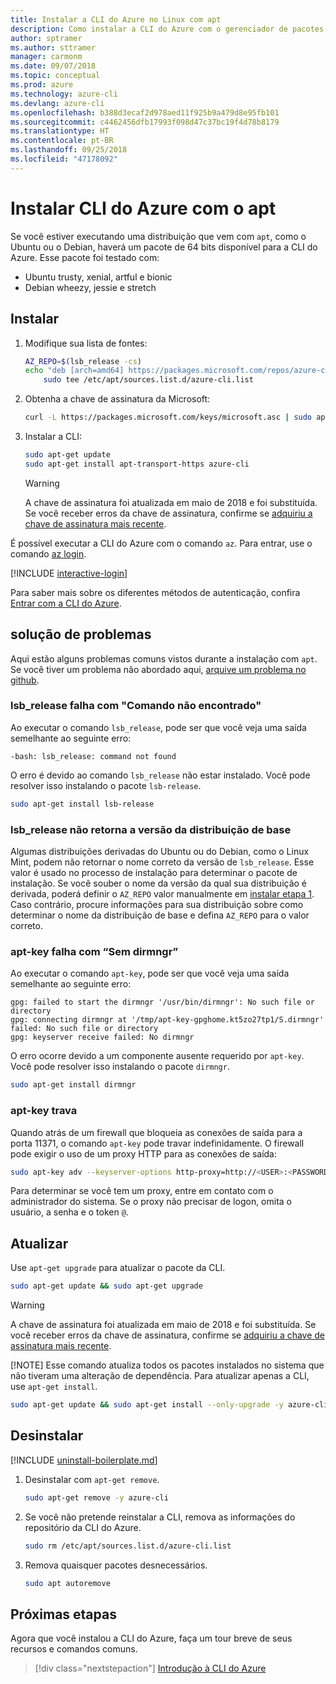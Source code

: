 ```yaml
---
title: Instalar a CLI do Azure no Linux com apt
description: Como instalar a CLI do Azure com o gerenciador de pacotes apt
author: sptramer
ms.author: sttramer
manager: carmonm
ms.date: 09/07/2018
ms.topic: conceptual
ms.prod: azure
ms.technology: azure-cli
ms.devlang: azure-cli
ms.openlocfilehash: b388d3ecaf2d978aed11f925b9a479d8e95fb101
ms.sourcegitcommit: c4462456dfb17993f098d47c37bc19f4d78b8179
ms.translationtype: HT
ms.contentlocale: pt-BR
ms.lasthandoff: 09/25/2018
ms.locfileid: "47178092"
---
```

# <a name="install-azure-cli-with-apt"></a>Instalar CLI do Azure com o apt

Se você estiver executando uma distribuição que vem com `apt`, como o Ubuntu ou o Debian, haverá um pacote de 64 bits disponível para a CLI do Azure. Esse pacote foi testado com:

* Ubuntu trusty, xenial, artful e bionic
* Debian wheezy, jessie e stretch

## <a name="install"></a>Instalar

1. <div id="install-step-1"/>Modifique sua lista de fontes:

    ```bash
    AZ_REPO=$(lsb_release -cs)
    echo "deb [arch=amd64] https://packages.microsoft.com/repos/azure-cli/ $AZ_REPO main" | \
        sudo tee /etc/apt/sources.list.d/azure-cli.list
    ```

2. <div id="signingKey"/>Obtenha a chave de assinatura da Microsoft:

   ```bash
   curl -L https://packages.microsoft.com/keys/microsoft.asc | sudo apt-key add -
   ```

3. Instalar a CLI:

   ```bash
   sudo apt-get update
   sudo apt-get install apt-transport-https azure-cli
   ```

   > [!WARNING]
   > A chave de assinatura foi atualizada em maio de 2018 e foi substituída. Se você receber erros da chave de assinatura, confirme se [adquiriu a chave de assinatura mais recente](#signingKey).

É possível executar a CLI do Azure com o comando `az`. Para entrar, use o comando [az login](/cli/azure/reference-index#az-login).

[!INCLUDE [interactive-login](includes/interactive-login.md)]

Para saber mais sobre os diferentes métodos de autenticação, confira [Entrar com a CLI do Azure](authenticate-azure-cli.md).

## <a name="troubleshooting"></a>solução de problemas

Aqui estão alguns problemas comuns vistos durante a instalação com `apt`. Se você tiver um problema não abordado aqui, [arquive um problema no github](https://github.com/Azure/azure-cli/issues).

### <a name="lsbrelease-fails-with-command-not-found"></a>lsb_release falha com "Comando não encontrado"

Ao executar o comando `lsb_release`, pode ser que você veja uma saída semelhante ao seguinte erro:

```output
-bash: lsb_release: command not found
```

O erro é devido ao comando `lsb_release` não estar instalado. Você pode resolver isso instalando o pacote `lsb-release`.

```bash
sudo apt-get install lsb-release
```

### <a name="lsbrelease-does-not-return-the-base-distribution-version"></a>lsb_release não retorna a versão da distribuição de base

Algumas distribuições derivadas do Ubuntu ou do Debian, como o Linux Mint, podem não retornar o nome correto da versão de `lsb_release`. Esse valor é usado no processo de instalação para determinar o pacote de instalação. Se você souber o nome da versão da qual sua distribuição é derivada, poderá definir o `AZ_REPO` valor manualmente em [instalar etapa 1](#install-step-1). Caso contrário, procure informações para sua distribuição sobre como determinar o nome da distribuição de base e defina `AZ_REPO` para o valor correto.

### <a name="apt-key-fails-with-no-dirmngr"></a>apt-key falha com “Sem dirmngr”

Ao executar o comando `apt-key`, pode ser que você veja uma saída semelhante ao seguinte erro:

```output
gpg: failed to start the dirmngr '/usr/bin/dirmngr': No such file or directory
gpg: connecting dirmngr at '/tmp/apt-key-gpghome.kt5zo27tp1/S.dirmngr' failed: No such file or directory
gpg: keyserver receive failed: No dirmngr
```

O erro ocorre devido a um componente ausente requerido por `apt-key`. Você pode resolver isso instalando o pacote `dirmngr`.

```bash
sudo apt-get install dirmngr
```

### <a name="apt-key-hangs"></a>apt-key trava

Quando atrás de um firewall que bloqueia as conexões de saída para a porta 11371, o comando `apt-key` pode travar indefinidamente. O firewall pode exigir o uso de um proxy HTTP para as conexões de saída:

```bash
sudo apt-key adv --keyserver-options http-proxy=http://<USER>:<PASSWORD>@<PROXY-HOST>:<PROXY-PORT>/ --keyserver packages.microsoft.com --recv-keys 52E16F86FEE04B979B07E28DB02C46DF417A0893
```

Para determinar se você tem um proxy, entre em contato com o administrador do sistema. Se o proxy não precisar de logon, omita o usuário, a senha e o token `@`.

## <a name="update"></a>Atualizar

Use `apt-get upgrade` para atualizar o pacote da CLI.

   ```bash
   sudo apt-get update && sudo apt-get upgrade
   ```

> [!WARNING]
> A chave de assinatura foi atualizada em maio de 2018 e foi substituída. Se você receber erros da chave de assinatura, confirme se [adquiriu a chave de assinatura mais recente](#signingKey).
>
> [!NOTE]
> Esse comando atualiza todos os pacotes instalados no sistema que não tiveram uma alteração de dependência.
> Para atualizar apenas a CLI, use `apt-get install`.
> ```bash
> sudo apt-get update && sudo apt-get install --only-upgrade -y azure-cli
> ```

## <a name="uninstall"></a>Desinstalar

[!INCLUDE [uninstall-boilerplate.md](includes/uninstall-boilerplate.md)]

1. Desinstalar com `apt-get remove`.

    ```bash
    sudo apt-get remove -y azure-cli
    ```

2. Se você não pretende reinstalar a CLI, remova as informações do repositório da CLI do Azure.

   ```bash
   sudo rm /etc/apt/sources.list.d/azure-cli.list
   ```

3. Remova quaisquer pacotes desnecessários.

   ```bash
   sudo apt autoremove
   ```

## <a name="next-steps"></a>Próximas etapas

Agora que você instalou a CLI do Azure, faça um tour breve de seus recursos e comandos comuns.

> [!div class="nextstepaction"]
> [Introdução à CLI do Azure](get-started-with-azure-cli.md)